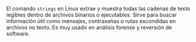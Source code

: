 El comando `strings` en Linux extrae y muestra todas las cadenas de texto legibles dentro de archivos binarios o ejecutables. Sirve para buscar información útil como mensajes, contraseñas o rutas escondidas en archivos no texto. Es muy usado en análisis forense y reversión de software.